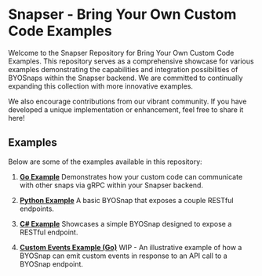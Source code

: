 # Snapser - Bring Your Own Custom Code Examples

Welcome to the Snapser Repository for Bring Your Own Custom Code Examples. This repository serves as a comprehensive showcase for various examples demonstrating the capabilities and integration possibilities of BYOSnaps within the Snapser backend. We are committed to continually expanding this collection with more innovative examples.

We also encourage contributions from our vibrant community. If you have developed a unique implementation or enhancement, feel free to share it here!

## Examples

Below are some of the examples available in this repository:

1. **[Go Example](https://github.com/snapser-community/snapser-byosnaps/tree/main/byosnap-go)**
   Demonstrates how your custom code can communicate with other snaps via gRPC within your Snapser backend.

2. **[Python Example](https://github.com/snapser-community/snapser-byosnaps/tree/main/byosnap-python)**
   A basic BYOSnap that exposes a couple RESTful endpoints.

3. **[C# Example](https://github.com/snapser-community/snapser-byosnaps/tree/main/ByoSnapCSharp)**
   Showcases a simple BYOSnap designed to expose a RESTful endpoint.

4. **[Custom Events Example (Go)](https://github.com/snapser-community/snapser-byosnaps/tree/main/byosnap-rewards)**
   WIP - An illustrative example of how a BYOSnap can emit custom events in response to an API call to a BYOSnap endpoint.
